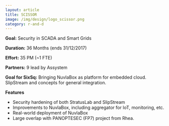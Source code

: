 ```yaml
---
layout: article
title: SCISSOR  
image: /img/design/logo_scissor.png
category: r-and-d
---
```


**Goal:** Security in SCADA and Smart Grids 

**Duration:** 36 Months (ends 31/12/2017) 

**Effort:** 35 PM (~1 FTE) 

**Partners:** 9 lead by Assystem 

**Goal for SixSq:** Bringing NuvlaBox as platform for embedded cloud.  SlipStream and concepts for general integration.


**Features** 

 * Security hardening of both StratusLab and SlipStream
 * Improvements to NuvlaBox, including aggregator for IoT, monitoring, etc.
 * Real-world deployment of NuvlaBox
 * Large overlap with PANOPTESEC (FP7) project from Rhea. 

